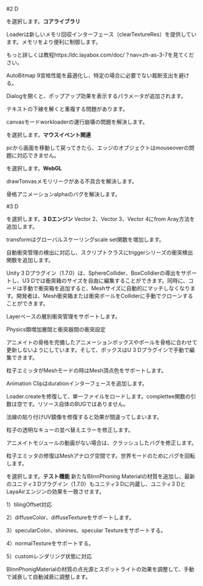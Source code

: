 #2 D

を選択します。**コアライブラリ**

Loaderは新しいメモリ回収インターフェース（clearTextureRes）を提供しています。メモリをより便利に制御します。

もっと詳しくは教程https:/ldc.layabox.com/doc/？nav=zh-as-3-7を見てください。

AutoBitmap 9宮格性能を最適化し、特定の場合に必要でない裁断支出を避ける。

Dialogを開くと、ポップアップ効果を表示するパラメータが追加されます。

テキストの下線を解くと重複する問題があります。

canvasモードworkloaderの運行崩壊の問題を解決します。



を選択します。**マウスイベント関連**

pcから画面を移動して戻ってきたら、エッジのオブジェクトはmouseoverの問題に対応できません。

を選択します。**WebGL**

drawTonvasメモリリークがある不具合を解決します。

骨格アニメーションalphaのバグを解決します。

#3 D

を選択します。**3 Dエンジン**
Vector 2、Vector 3、Vector 4にfrom Aray方法を追加します。

transformはグローバルスケーリングscale set関数を増加します。

自動衝突管理の検出に対応し、スクリプトクラスにtriggerシリーズの衝突検出関数を追加します。

Unity 3 Dプラグイン（1.7.0）は、SphereCollider、BoxColldierの導出をサポートし、U3 Dでは衝突箱のサイズを自由に編集することができます。同時に、コードは手動で衝突箱を追加すると、Meshサイズに自動的にマッチしなくなります。開発者は、Mesh衝突箱または衝突ボールをColliderに手動でクローンすることができます。

Layerベースの層別衝突管理をサポートします。

Physics類増加層間と衝突器間の衝突設定

アニメイトの骨格を完備したアニメーションボックスやボールを骨格に合わせて更新しないようにしています。そして、ボックスはU 3 Dプラグインで手動で編集できます。

粒子エミッタがMeshモードの時はMesh頂点色をサポートします。

Animation Clipはdurationインターフェースを追加します。

Loader.createを修復して、単一ファイルをロードします。complettee関数の引数は空です。リソース自体のBUGではありません。

法線の貼り付けUV鏡像を修復すると効果が間違ってしまいます。

粒子の透明なキューの並べ替えエラーを修正します。

アニメイトモジュールの動画がない場合は、クラッシュしたバグを修正します。

粒子エミッタの修復はMeshアナログ空間です。世界モードのためにバグを回転します。

を選択します。**テスト機能**
新たなBlinnPhoning Materialの材質を追加し、最新のユニティ3 Dプラグイン（1.7.0）もユニティ3 Dに内蔵し、ユニティ3 DとLayaAirエンジンの効果を一致させます。

1）tilingOffset対応

2）diffuseColor、diffuseTextureをサポートします。

3）specularColor、shinines、specular Textureをサポートする。

4）normalTextureをサポートする。

5）customレンダリング状態に対応

BlinnPhonigMaterialの材質の点光源とスポットライトの効果を調整して、手動で減衰して自動減衰に調整します。



